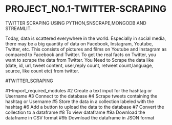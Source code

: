 # PROJECT_NO.1-TWITTER-SCRAPING

TWITTER SCRAPING USING PYTHON,SNSCRAPE,MONGODB AND STREAMLIT.


Today, data is scattered everywhere in the world. Especially in social media, there may be a big quantity of data on Facebook, Instagram, Youtube, Twitter, etc. This consists of pictures and films on Youtube and Instagram as compared to Facebook and Twitter. To get the real facts on Twitter, you want to scrape the data from Twitter. You Need to Scrape the data like (date, id, url, tweet content, user,reply count, retweet count,language, source, like count etc) from twitter.


#TWITTER_SCRAPING

#1-Import_required_modules
#2 Create a text input for the hashtag or Username
#3 Connect to the database
#4 Scrape tweets containing the hashtag or Username
#5 Store the data in a collection labeled with the hashtag
#6 Add a button to upload the data to the database
#7 Convert the collection to a dataframe
#8 To view dataframe
#9a Download the dataframe in CSV format
#9b Download the dataframe in JSON format
